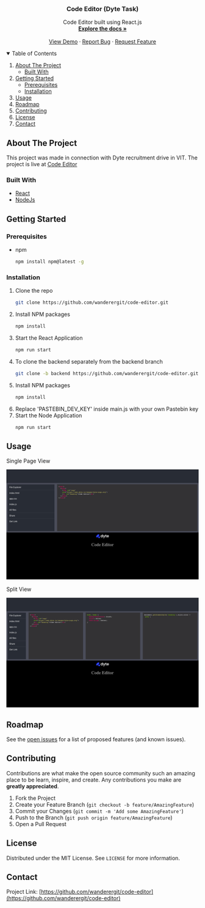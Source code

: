 <br />
<p align="center">
  <h3 align="center">Code Editor (Dyte Task)</h3>

  <p align="center">
    Code Editor built using React.js
    <br />
    <a href="https://github.com/wanderergit/code-editor"><strong>Explore the docs »</strong></a>
    <br />
    <br />
    <a href="https://github.com/wanderergit/code-editor">View Demo</a>
    ·
    <a href="https://github.com/wanderergit/code-editor/issues">Report Bug</a>
    ·
    <a href="https://github.com/wanderergit/code-editor/issues">Request Feature</a>
  </p>
</p>



<!-- TABLE OF CONTENTS -->
<details open="open">
  <summary>Table of Contents</summary>
  <ol>
    <li>
      <a href="#about-the-project">About The Project</a>
      <ul>
        <li><a href="#built-with">Built With</a></li>
      </ul>
    </li>
    <li>
      <a href="#getting-started">Getting Started</a>
      <ul>
        <li><a href="#prerequisites">Prerequisites</a></li>
        <li><a href="#installation">Installation</a></li>
      </ul>
    </li>
    <li><a href="#usage">Usage</a></li>
    <li><a href="#roadmap">Roadmap</a></li>
    <li><a href="#contributing">Contributing</a></li>
    <li><a href="#license">License</a></li>
    <li><a href="#contact">Contact</a></li>
  </ol>
</details>



<!-- ABOUT THE PROJECT -->
## About The Project

This project was made in connection with Dyte recruitment drive in VIT. The project is live at [Code Editor](https://wanderergit.github.io/code-editor/)

### Built With

* [React](https://reactjs.org/)
* [NodeJs](https://nodejs.org/)



<!-- GETTING STARTED -->
## Getting Started

### Prerequisites

* npm
  ```sh
  npm install npm@latest -g
  ```

### Installation

1. Clone the repo
   ```sh
   git clone https://github.com/wanderergit/code-editor.git
   ```
2. Install NPM packages
   ```sh
   npm install
   ```
3. Start the React Application
   ```sh
   npm run start
   ```
4. To clone the backend separately from the backend branch
   ```sh
   git clone -b backend https://github.com/wanderergit/code-editor.git
   ```
5. Install NPM packages
   ```sh
   npm install
   ```
7. Replace 'PASTEBIN_DEV_KEY' inside main.js with your own Pastebin key
6. Start the Node Application
   ```sh
   npm run start
   ```


<!-- USAGE EXAMPLES -->
## Usage

Single Page View

[![Single Page View][product-screenshot1]](https://wanderergit.github.io/code-editor/)

Split View

[![Split View View][product-screenshot2]](https://wanderergit.github.io/code-editor/)

<!-- ROADMAP -->
## Roadmap

See the [open issues](https://github.com/wanderergit/code-editor/issues) for a list of proposed features (and known issues).


<!-- CONTRIBUTING -->
## Contributing

Contributions are what make the open source community such an amazing place to be learn, inspire, and create. Any contributions you make are **greatly appreciated**.

1. Fork the Project
2. Create your Feature Branch (`git checkout -b feature/AmazingFeature`)
3. Commit your Changes (`git commit -m 'Add some AmazingFeature'`)
4. Push to the Branch (`git push origin feature/AmazingFeature`)
5. Open a Pull Request


<!-- LICENSE -->
## License

Distributed under the MIT License. See `LICENSE` for more information.


<!-- CONTACT -->
## Contact

Project Link: [https://github.com/wanderergit/code-editor](https://github.com/wanderergit/code-editor)

[product-screenshot1]: public/images/screenshot1.png
[product-screenshot2]: public/images/screenshot2.png